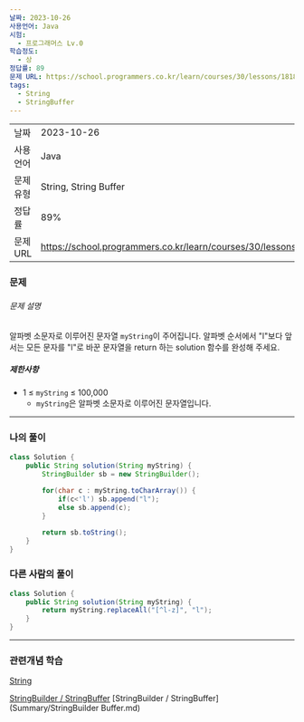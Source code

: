 ```yaml
---
날짜: 2023-10-26
사용언어: Java
시험:
  - 프로그래머스 Lv.0
학습정도:
  - 상
정답률: 89
문제 URL: https://school.programmers.co.kr/learn/courses/30/lessons/181834
tags:
  - String
  - StringBuffer
---
```

|           |                                                                  |
| --------- | ---------------------------------------------------------------- |
| 날짜      | 2023-10-26                                                       | 
| 사용 언어 | Java                                                             |
| 문제 유형 | String, String Buffer                                            |
| 정답률    | 89%                                                              |
| 문제 URL  | https://school.programmers.co.kr/learn/courses/30/lessons/181834 |

### 문제

###### 문제 설명

알파벳 소문자로 이루어진 문자열 `myString`이 주어집니다. 알파벳 순서에서 "l"보다 앞서는 모든 문자를 "l"로 바꾼 문자열을 return 하는 solution 함수를 완성해 주세요.

##### 제한사항

- 1 ≤ `myString` ≤ 100,000
    - `myString`은 알파벳 소문자로 이루어진 문자열입니다.

---

### 나의 풀이

```java
class Solution {
    public String solution(String myString) {
        StringBuilder sb = new StringBuilder();
        
        for(char c : myString.toCharArray()) {
            if(c<'l') sb.append("l");
            else sb.append(c);
        }

        return sb.toString();
    }
}
```

### 다른 사람의 풀이

```java
class Solution {
    public String solution(String myString) {
        return myString.replaceAll("[^l-z]", "l");
    }
}
```

---
### 관련개념 학습
[String](Summary/String.md)

[StringBuilder / StringBuffer](Summary/StringBuilder%20Buffer.md)
[StringBuilder / StringBuffer](Summary/StringBuilder Buffer.md)